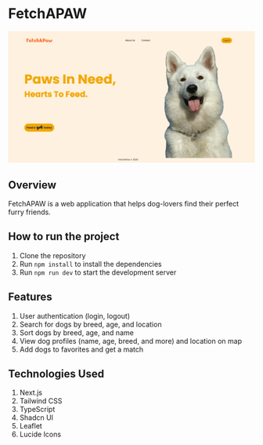 # FetchAPAW


![landing](./public/images/landing.png)

## Overview

FetchAPAW is a web application that helps dog-lovers find their perfect furry friends.

## How to run the project

1. Clone the repository
2. Run `npm install` to install the dependencies
3. Run `npm run dev` to start the development server

## Features

1. User authentication (login, logout)
2. Search for dogs by breed, age, and location
3. Sort dogs by breed, age, and name
4. View dog profiles (name, age, breed, and more) and location on map
5. Add dogs to favorites and get a match

## Technologies Used

1. Next.js
2. Tailwind CSS
3. TypeScript
4. Shadcn UI
5. Leaflet
6. Lucide Icons

